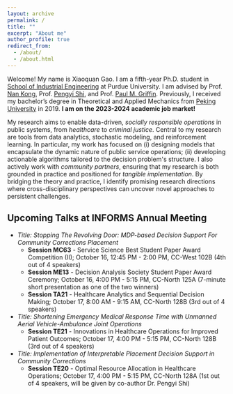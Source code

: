 ```yaml
---
layout: archive
permalink: /
title: ""
excerpt: "About me"
author_profile: true
redirect_from: 
  - /about/
  - /about.html
---
```

<!-- Google Search Console verification code -->
<meta name="google-site-verification" content="OrbqbGHi0mh8xqpqsPJnfTkl3_q207b0IypJEYfXSoo" />

<!-- Google tag (gtag.js) -->
<script async src="https://www.googletagmanager.com/gtag/js?id=G-P44T7G85MC"></script>
<script>
  window.dataLayer = window.dataLayer || [];
  function gtag(){dataLayer.push(arguments);}
  gtag('js', new Date());

  gtag('config', 'G-P44T7G85MC');
</script>
Welcome! My name is Xiaoquan Gao. I am a fifth-year Ph.D. student in [School of Industrial Engineering](http://engineering.purdue.edu/IE) at Purdue University. I am advised by Prof. [Nan Kong](https://engineering.purdue.edu/BASO/people/Nan_Kong), Prof. [Pengyi Shi](https://web.ics.purdue.edu/~shi178/), and Prof. [Paul M. Griffin](https://www.ime.psu.edu/department/directory-detail-g.aspx?q=pmg14). Previously, I received my bachelor’s degree in Theoretical and Applied Mechanics from [Peking University](https://english.pku.edu.cn/) in 2019. **I am on the 2023-2024 academic job market!**

My research aims to enable data-driven, _socially responsible operations_ in public systems, from _healthcare_ to _criminal justice_. Central to my research are tools from data analytics, stochastic modeling, and reinforcement learning. In particular, my work has focused on (i) designing models that encapsulate the dynamic nature of public service operations; (ii) developing actionable algorithms tailored to the decision problem's structure. I also actively work with _community partners_, ensuring that my research is both grounded in practice and positioned for _tangible implementation_. By bridging the theory and practice, I identify promising research directions where cross-disciplinary perspectives can uncover novel approaches to persistent challenges.

## Upcoming Talks at INFORMS Annual Meeting
  - _Title: Stopping The Revolving Door: MDP-based Decision Support For Community Corrections Placement_
       - **Session MC63** - Service Science Best Student Paper Award Competition (II); October 16, 12:45 PM - 2:00 PM, CC-West 102B (4th out of 4 speakers)
       - **Session ME13** - Decision Analysis Society Student Paper Award Ceremony; October 16, 4:00 PM - 5:15 PM, CC-North 125A (7-minute short presentation as one of the two winners)
       - **Session TA21** - Healthcare Analytics and Sequential Decision Making; October 17, 8:00 AM - 9:15 AM, CC-North 128B (3rd out of 4 speakers)
  - _Title: Shortening Emergency Medical Response Time with Unmanned Aerial Vehicle-Ambulance Joint Operations_
       - **Session TE21** - Innovations in Healthcare Operations for Improved Patient Outcomes; October 17, 4:00 PM - 5:15 PM, CC-North 128B (3rd out of 4 speakers)
  - _Title: Implementation of Interpretable Placement Decision Support in Community Corrections_ 
       - **Session TE20** - Optimal Resource Allocation in Healthcare Operations; October 17, 4:00 PM - 5:15 PM, CC-North 128A (1st out of 4 speakers, will be given by co-author Dr. Pengyi Shi)
